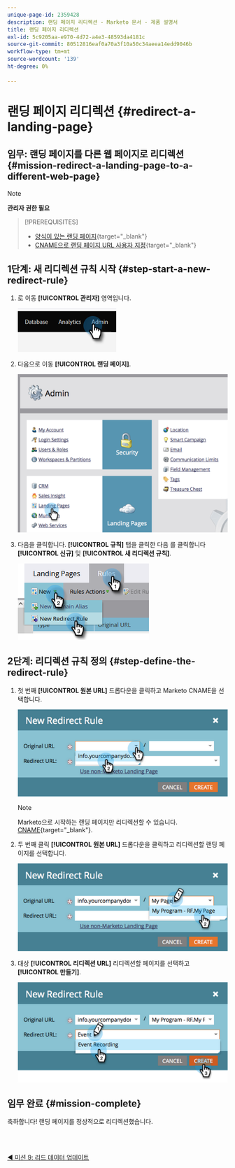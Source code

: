 ```yaml
---
unique-page-id: 2359428
description: 랜딩 페이지 리디렉션 - Marketo 문서 - 제품 설명서
title: 랜딩 페이지 리디렉션
exl-id: 5c9205aa-e970-4d72-a4e3-48593da4181c
source-git-commit: 80512816eaf0a70a3f10a50c34aeea14edd9046b
workflow-type: tm+mt
source-wordcount: '139'
ht-degree: 0%

---
```


# 랜딩 페이지 리디렉션 {#redirect-a-landing-page}

## 임무: 랜딩 페이지를 다른 웹 페이지로 리디렉션 {#mission-redirect-a-landing-page-to-a-different-web-page}

>[!NOTE]
>
>**관리자 권한 필요**

>[!PREREQUISITES]
>
>* [양식이 있는 랜딩 페이지](/help/marketo/getting-started/quick-wins/landing-page-with-a-form.md){target="_blank"}
>* [CNAME으로 랜딩 페이지 URL 사용자 지정](/help/marketo/product-docs/demand-generation/landing-pages/landing-page-actions/customize-your-landing-page-urls-with-a-cname.md){target="_blank"}


## 1단계: 새 리디렉션 규칙 시작 {#step-start-a-new-redirect-rule}

1. 로 이동 **[!UICONTROL 관리자]** 영역입니다.

   ![](assets/redirect-a-landing-page-1.png)

1. 다음으로 이동 **[!UICONTROL 랜딩 페이지]**.

   ![](assets/redirect-a-landing-page-2.png)

1. 다음을 클릭합니다. **[!UICONTROL 규칙]** 탭을 클릭한 다음 를 클릭합니다 **[!UICONTROL 신규]** 및 **[!UICONTROL 새 리디렉션 규칙]**.

   ![](assets/redirect-a-landing-page-3.png)

## 2단계: 리디렉션 규칙 정의 {#step-define-the-redirect-rule}

1. 첫 번째 **[!UICONTROL 원본 URL]** 드롭다운을 클릭하고 Marketo CNAME을 선택합니다.

   ![](assets/redirect-a-landing-page-4.png)

   >[!NOTE]
   >
   >Marketo으로 시작하는 랜딩 페이지만 리디렉션할 수 있습니다. [CNAME](/help/marketo/product-docs/demand-generation/landing-pages/landing-page-actions/customize-your-landing-page-urls-with-a-cname.md){target="_blank"}.

1. 두 번째 클릭 **[!UICONTROL 원본 URL]** 드롭다운을 클릭하고 리디렉션할 랜딩 페이지를 선택합니다.

   ![](assets/redirect-a-landing-page-5.png)

1. 대상 **[!UICONTROL 리디렉션 URL]** 리디렉션할 페이지를 선택하고 **[!UICONTROL 만들기]**.

   ![](assets/redirect-a-landing-page-6.png)

## 임무 완료 {#mission-complete}

축하합니다! 랜딩 페이지를 정상적으로 리디렉션했습니다.

<br> 

[◄ 미션 9: 리드 데이터 업데이트](/help/marketo/getting-started/quick-wins/update-person-data.md)
